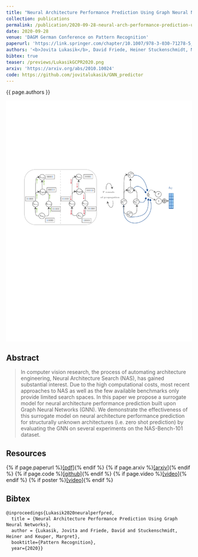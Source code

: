 ```yaml
---
title: "Neural Architecture Performance Prediction Using Graph Neural Networks"
collection: publications
permalink: /publication/2020-09-28-neural-arch-performance-prediction-using-GNNs
date: 2020-09-28
venue: 'DAGM German Conference on Pattern Recognition'
paperurl: 'https://link.springer.com/chapter/10.1007/978-3-030-71278-5_14'
authors: '<b>Jovita Lukasik</b>, David Friede, Heiner Stuckenschmidt, Margret Keuper'
bibtex: true
teaser: /previews/LukasikGCPR2020.png
arxiv: 'https://arxiv.org/abs/2010.10024'
code: https://github.com/jovitalukasik/GNN_predictor
---
```

{{ page.authors }}

<img class="pub_teaser" src="../images/previews/LukasikGCPR2020.png" alt="Teaser Image" title="teaser" />

## Abstract 

>In computer vision research, the process of automating architecture engineering, Neural Architecture Search (NAS), has gained substantial interest. Due to the high computational costs, most recent approaches to NAS as well as the few available benchmarks only provide limited search spaces. In this paper we propose a surrogate model for neural architecture performance prediction built upon Graph Neural Networks (GNN). We demonstrate the effectiveness of this surrogate model on neural architecture performance prediction for structurally unknown architectures (i.e. zero shot prediction) by evaluating the GNN on several experiments on the NAS-Bench-101 dataset.

## Resources

{% if page.paperurl %}<a href=" {{ page.paperurl }} ">[pdf]</a>{% endif %} {% if page.arxiv %}<a href=" {{ page.arxiv }} ">[arxiv]</a>{% endif %} {% if page.code %}<a href=" {{ page.code }} ">[github]</a>{% endif %} {% if page.video %}<a href=" {{ page.video }} ">[video]</a>{% endif %} {% if poster %}<a href=" {{ page.poster }} ">[video]</a>{% endif %}

## Bibtex 

    @inproceedings{Lukasik2020neuralperfpred,
      title = {Neural Architecture Performance Prediction Using Graph Neural Networks},
      author = {Lukasik, Jovita and Friede, David and Stuckenschmidt, Heiner and Keuper, Margret},
      booktitle={Pattern Recognition},
      year={2020}}
